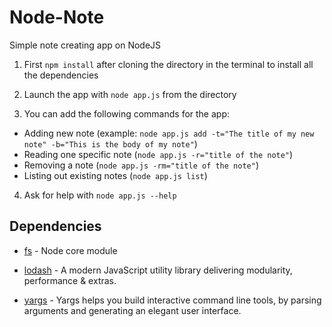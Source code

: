 # Node-Note
Simple note creating app on NodeJS

1. First ```npm install``` after cloning the directory in the terminal to install all the dependencies

2. Launch the app with ```node app.js``` from the directory

3. You can add the following commands for the app:
- Adding new note (example: ```node app.js add -t="The title of my new note" -b="This is the body of my note"```)
- Reading one specific note (```node app.js -r="title of the note"```)
- Removing a note (```node app.js -rm="title of the note"```)
- Listing out existing notes (```node app.js list```)

4. Ask for help with ```node app.js --help```


## Dependencies

* [fs](https://nodejs.org/api/fs.html) - Node core module

* [lodash](https://lodash.com/) - A modern JavaScript utility library delivering modularity, performance & extras.

* [yargs](https://www.npmjs.com/package/yargs) - Yargs helps you build interactive command line tools, by parsing arguments and generating an elegant user interface.
